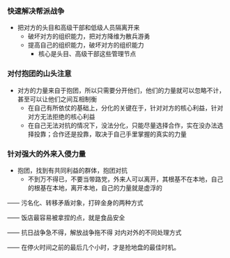 ### 快速解决帮派战争

- 把对方的头目和高级干部和低级人员隔离开来
  - 破坏对方的组织能力，把对方降维为散兵游勇
  - 提高自己的组织能力，破坏对方的组织能力
    - 核心是头目、高级干部这些管理节点



### 对付抱团的山头注意

- 对方的力量来自于抱团，所以只需要分开他们，他们的力量就可以忽略不计，甚至可以让他们之间互相制衡
  - 在自己有所依仗的基础上，分化的关键在于，针对对方的核心利益，针对对方无法拒绝的核心利益
  - 在自己无法对抗的情况下，没法分化，只能尽量选择合作，实在没办法选择投靠；合作还是投靠，取决于自己手里掌握的真实的力量



### 针对强大的外来入侵力量

- 抱团，找到有共同利益的群体，抱团对抗
  - 不到万不得已，不要当带路党，外来人可以离开，其根基不在本地，自己的根基在本地，离开本地，自己的力量就是虚浮的

——
污名化、转移矛盾对象，打碎金身的两种方式

——
饭店最容易被拿捏的点，就是食品安全

——
抗日战争急不得，解放战争拖不得
对内对外的不同处理方式

——
在停火时间之前的最后几个小时，才是抢地盘的最佳时机。
